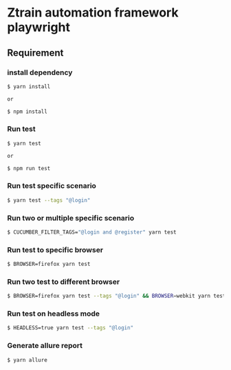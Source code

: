 # Ztrain automation framework playwright

## Requirement

### install dependency

```bash
$ yarn install

or

$ npm install
```

### Run test

```bash
$ yarn test

or

$ npm run test
```

### Run test specific scenario

```bash
$ yarn test --tags "@login"
```

### Run two or multiple specific scenario

```bash
$ CUCUMBER_FILTER_TAGS="@login and @register" yarn test
```

### Run test to specific browser

```bash
$ BROWSER=firefox yarn test
```

### Run two test to different browser

```bash
$ BROWSER=firefox yarn test --tags "@login" && BROWSER=webkit yarn test --tags "@register"
```

### Run test on headless mode

```bash
$ HEADLESS=true yarn test --tags "@login"
```

### Generate allure report

```bash
$ yarn allure
```
